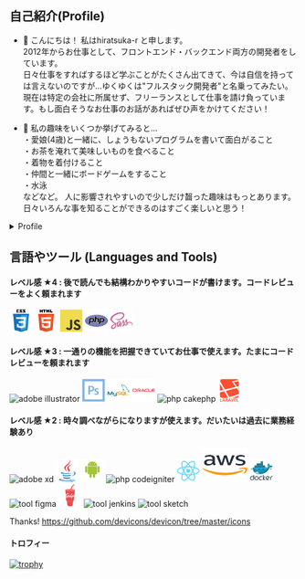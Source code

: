 ## 自己紹介(Profile)

- 🌱 こんにちは！ 私はhiratsuka-r と申します。<br>2012年からお仕事として、フロントエンド・バックエンド両方の開発者をしています。<br>日々仕事をすればするほど学ぶことがたくさん出てきて、今は自信を持っては言えないのですが…ゆくゆくは"フルスタック開発者"と名乗ってみたい。<br>現在は特定の会社に所属せず、フリーランスとして仕事を請け負っています。もし面白そうなお仕事のお話があればぜひ声をかけてください！

- 🌱 私の趣味をいくつか挙げてみると…<br>
・愛娘(4歳)と一緒に、しょうもないプログラムを書いて面白がること <br>
・お茶を淹れて美味しいものを食べること <br>
・着物を着付けること<br>
・仲間と一緒にボードゲームをすること <br>
・水泳<br>
などなど。 人に影響されやすいので少しだけ齧った趣味はもっとあります。日々いろんな事を知ることができるのはすごく楽しいと思う！

<details>
<summary>Profile</summary>
<pre>
<code>
  
🌱I'm also studying English. 
If you see something weird, just laugh secretly...


🌱Hello, this is hiratsuka-r!
I am a system developer (front and backend areas) in Japan. 
In the future, I would like to be able to confidently call myself a "full stack developer."
Currently, I am not affiliated with any specific company and am working as a freelancer. 
If you have any questions about work, please give us a call!

🌱Here are some of my hobbies...
-Having fun writing silly programs with my beloved daughter (4 years old)
-Eating delicious food
-Wearing a kimono
-To make tea for someone
-Playing board games together
-swimming
etc. I'm easily influenced by other people, so there are many more hobbies that I've had a little bit of experience with.
It's so much fun to be able to learn so many things!

</code>
</pre>
</details>



## 言語やツール (Languages and Tools)

#### レベル感 &#9733;4 : 後で読んでも結構わかりやすいコードが書けます。コードレビューをよく頼まれます

<p align="left">
	<img alt="css3" src="https://raw.githubusercontent.com/devicons/devicon/master/icons/css3/css3-original-wordmark.svg" width="40" height="40" />
	<img alt="html5" src="https://raw.githubusercontent.com/devicons/devicon/master/icons/html5/html5-original-wordmark.svg" width="40" height="40" />
	<img alt="javascript" src="https://raw.githubusercontent.com/devicons/devicon/master/icons/javascript/javascript-original.svg" width="40" height="40" />
	<img alt="php"src="https://raw.githubusercontent.com/devicons/devicon/master/icons/php/php-original.svg" width="40" height="40" />
	<img alt="sass" src="https://raw.githubusercontent.com/devicons/devicon/master/icons/sass/sass-original.svg" width="40" height="40" />
</p>


#### レベル感 &#9733;3 : 一通りの機能を把握できていてお仕事で使えます。たまにコードレビューを頼まれます
  
<p align="left">
	<img alt="adobe illustrator" src="https://www.vectorlogo.zone/logos/adobe_illustrator/adobe_illustrator-icon.svg" width="40" height="40" />
	<img alt="adobe photoshop" src="https://raw.githubusercontent.com/devicons/devicon/master/icons/photoshop/photoshop-line.svg" width="40" height="40" />
	<img alt="db mysql" src="https://raw.githubusercontent.com/devicons/devicon/master/icons/mysql/mysql-original-wordmark.svg" width="40" height="40" />
	<img alt="db oracle" src="https://raw.githubusercontent.com/devicons/devicon/master/icons/oracle/oracle-original.svg" width="40" height="40" />
	<img alt="php cakephp" src="https://user-images.githubusercontent.com/22903625/154813269-2a00e4ce-048d-41e5-8f9f-f144e7d59b66.png"width="40" height="40" />
	<img alt="php laravel" src="https://raw.githubusercontent.com/devicons/devicon/master/icons/laravel/laravel-plain-wordmark.svg" width="40" height="40" />
</p>

#### レベル感 &#9733;2 : 時々調べながらになりますが使えます。だいたいは過去に業務経験あり

<p align="left">
	<img alt="adobe xd" src="https://cdn.worldvectorlogo.com/logos/adobe-xd.svg" width="40" height="40" />
	<img alt="lang java" src="https://raw.githubusercontent.com/devicons/devicon/master/icons/java/java-original.svg" width="40" height="40" />
	<img alt="os android" src="https://raw.githubusercontent.com/devicons/devicon/master/icons/android/android-original-wordmark.svg" width="40" height="40" />
	<img alt="php codeigniter" src="https://cdn.worldvectorlogo.com/logos/codeigniter.svg" width="40" height="40" />
	<img alt="php react" src="https://github.com/devicons/devicon/blob/master/icons/react/react-original.svg" width="40" height="40" />
	<img alt="tool aws" src="https://raw.githubusercontent.com/devicons/devicon/master/icons/amazonwebservices/amazonwebservices-original-wordmark.svg" width="80" height="60" />
	<img alt="tool docker" src="https://raw.githubusercontent.com/devicons/devicon/master/icons/docker/docker-original-wordmark.svg" width="40" height="40" />
	<img alt="tool figma" src="https://www.vectorlogo.zone/logos/figma/figma-icon.svg" width="40" height="40" />
	<img alt="tool gulp" src="https://raw.githubusercontent.com/devicons/devicon/master/icons/gulp/gulp-plain.svg" width="40" height="40" />
	<img alt="tool jenkins" src="https://www.vectorlogo.zone/logos/jenkins/jenkins-icon.svg" width="40" height="40" />
	<img alt="tool sketch" src="https://www.vectorlogo.zone/logos/sketchapp/sketchapp-icon.svg" width="40" height="40" />
</p>

Thanks! https://github.com/devicons/devicon/tree/master/icons

#### トロフィー

[![trophy](https://github-profile-trophy.vercel.app/?username=hiratsuka-r&theme=flat&rank=SECRET,SSS,SS,S,AAA,AA,A,B,C&margin-w=15)](https://github.com/ryo-ma/github-profile-trophy)

